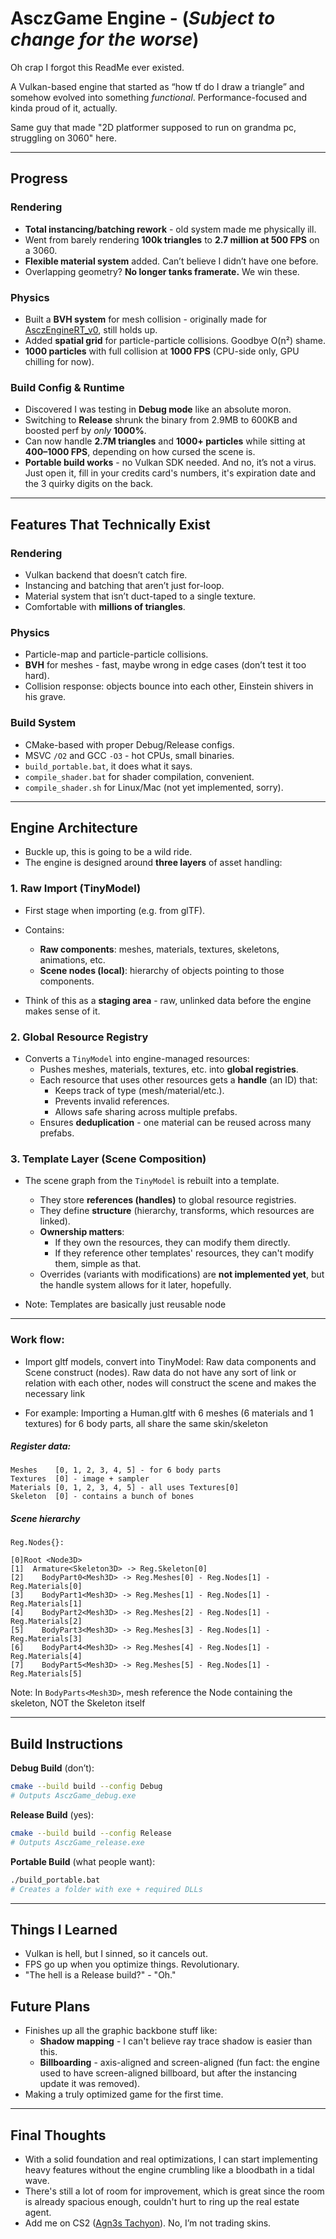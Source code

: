 # AsczGame Engine - (*Subject to change for the worse*)

Oh crap I forgot this ReadMe ever existed.

A Vulkan-based engine that started as “how tf do I draw a triangle” and somehow evolved into something *functional*. Performance-focused and kinda proud of it, actually.

Same guy that made "2D platformer supposed to run on grandma pc, struggling on 3060" here.

---

## Progress

### Rendering

* **Total instancing/batching rework** - old system made me physically ill.
* Went from barely rendering **100k triangles** to **2.7 million at 500 FPS** on a 3060.
* **Flexible material system** added. Can’t believe I didn’t have one before.
* Overlapping geometry? **No longer tanks framerate.** We win these.

### Physics

* Built a **BVH system** for mesh collision - originally made for [AsczEngineRT_v0](https://github.com/Asciizzz/AsczEngineRT-v0), still holds up.
* Added **spatial grid** for particle-particle collisions. Goodbye O(n²) shame.
* **1000 particles** with full collision at **1000 FPS** (CPU-side only, GPU chilling for now).

### Build Config & Runtime

* Discovered I was testing in **Debug mode** like an absolute moron.
* Switching to **Release** shrunk the binary from 2.9MB to 600KB and boosted perf by *only* **1000%**.
* Can now handle **2.7M triangles** and **1000+ particles** while sitting at **400–1000 FPS**, depending on how cursed the scene is.
* **Portable build works** - no Vulkan SDK needed. And no, it’s not a virus. Just open it, fill in your credits card's numbers, it's expiration date and the 3 quirky digits on the back.

---

## Features That Technically Exist

### Rendering

* Vulkan backend that doesn’t catch fire.
* Instancing and batching that aren’t just for-loop.
* Material system that isn’t duct-taped to a single texture.
* Comfortable with **millions of triangles**.

### Physics

* Particle-map and particle-particle collisions.
* **BVH** for meshes - fast, maybe wrong in edge cases (don’t test it too hard).
* Collision response: objects bounce into each other, Einstein shivers in his grave.

### Build System

* CMake-based with proper Debug/Release configs.
* MSVC `/O2` and GCC `-O3` - hot CPUs, small binaries.
* `build_portable.bat`, it does what it says.
* `compile_shader.bat` for shader compilation, convenient.
* `compile_shader.sh` for Linux/Mac (not yet implemented, sorry).

---

## Engine Architecture

* Buckle up, this is going to be a wild ride.
* The engine is designed around **three layers** of asset handling:

### 1. Raw Import (TinyModel)

* First stage when importing (e.g. from glTF).
* Contains:

  * **Raw components**: meshes, materials, textures, skeletons, animations, etc.
  * **Scene nodes (local)**: hierarchy of objects pointing to those components.
* Think of this as a **staging area** - raw, unlinked data before the engine makes sense of it.

### 2. Global Resource Registry

* Converts a `TinyModel` into engine-managed resources:
  * Pushes meshes, materials, textures, etc. into **global registries**.
  * Each resource that uses other resources gets a **handle** (an ID) that:
    * Keeps track of type (mesh/material/etc.).
    * Prevents invalid references.
    * Allows safe sharing across multiple prefabs.
  * Ensures **deduplication** - one material can be reused across many prefabs.

### 3. Template Layer (Scene Composition)

* The scene graph from the `TinyModel` is rebuilt into a template.
  * They store **references (handles)** to global resource registries.
  * They define **structure** (hierarchy, transforms, which resources are linked).
  * **Ownership matters**:
    * If they own the resources, they can modify them directly.
    * If they reference other templates' resources, they can't modify them, simple as that.
  * Overrides (variants with modifications) are **not implemented yet**, but the handle system allows for it later, hopefully.

* Note: Templates are basically just reusable node

---

### Work flow:

* Import gltf models, convert into TinyModel: Raw data components and Scene construct (nodes). Raw data do not have any sort of link or relation with each other, nodes will construct the scene and makes the necessary link

* For example: Importing a Human.gltf with 6 meshes (6 materials and 1 textures) for 6 body parts, all share the same skin/skeleton

##### Register data:

```
Meshes    [0, 1, 2, 3, 4, 5] - for 6 body parts
Textures  [0] - image + sampler
Materials [0, 1, 2, 3, 4, 5] - all uses Textures[0]
Skeleton  [0] - contains a bunch of bones
```

##### Scene hierarchy

```
Reg.Nodes{}:

[0]Root <Node3D>
[1]  Armature<Skeleton3D> -> Reg.Skeleton[0]
[2]    BodyPart0<Mesh3D> -> Reg.Meshes[0] - Reg.Nodes[1] - Reg.Materials[0]
[3]    BodyPart1<Mesh3D> -> Reg.Meshes[1] - Reg.Nodes[1] - Reg.Materials[1]
[4]    BodyPart2<Mesh3D> -> Reg.Meshes[2] - Reg.Nodes[1] - Reg.Materials[2]
[5]    BodyPart3<Mesh3D> -> Reg.Meshes[3] - Reg.Nodes[1] - Reg.Materials[3]
[6]    BodyPart4<Mesh3D> -> Reg.Meshes[4] - Reg.Nodes[1] - Reg.Materials[4]
[7]    BodyPart5<Mesh3D> -> Reg.Meshes[5] - Reg.Nodes[1] - Reg.Materials[5]
```

Note: In `BodyParts<Mesh3D>`, mesh reference the Node containing the skeleton, NOT the Skeleton itself

---

## Build Instructions

**Debug Build** (don’t):

```bash
cmake --build build --config Debug
# Outputs AsczGame_debug.exe
```

**Release Build** (yes):

```bash
cmake --build build --config Release
# Outputs AsczGame_release.exe
```

**Portable Build** (what people want):

```bash
./build_portable.bat
# Creates a folder with exe + required DLLs
```

---

## Things I Learned

* Vulkan is hell, but I sinned, so it cancels out.
* FPS go up when you optimize things. Revolutionary.
* "The hell is a Release build?" - "Oh."

## Future Plans

* Finishes up all the graphic backbone stuff like:
  * **Shadow mapping** - I can't believe ray trace shadow is easier than this.
  * **Billboarding** - axis-aligned and screen-aligned (fun fact: the engine used to have screen-aligned billboard, but after the instancing update it was removed).
* Making a truly optimized game for the first time.

---

## Final Thoughts

* With a solid foundation and real optimizations, I can start implementing heavy features without the engine crumbling like a bloodbath in a tidal wave.
* There's still a lot of room for improvement, which is great since the room is already spacious enough, couldn't hurt to ring up the real estate agent.
* Add me on CS2 ([Agn3s Tachyon](https://steamcommunity.com/profiles/76561199223964635/)). No, I’m not trading skins.
